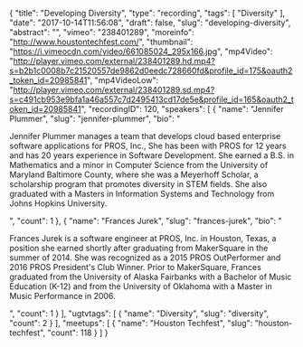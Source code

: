 {
  "title": "Developing Diversity",
  "type": "recording",
  "tags": [
    "Diversity"
  ],
  "date": "2017-10-14T11:56:08",
  "draft": false,
  "slug": "developing-diversity",
  "abstract": "",
  "vimeo": "238401289",
  "moreinfo": "http://www.houstontechfest.com/",
  "thumbnail": "https://i.vimeocdn.com/video/661085024_295x166.jpg",
  "mp4Video": "http://player.vimeo.com/external/238401289.hd.mp4?s=b2b1c0008b7c21520557de9862d0eedc728660fd&profile_id=175&oauth2_token_id=20985841",
  "mp4VideoLow": "http://player.vimeo.com/external/238401289.sd.mp4?s=c491cb953e9bfa1a46a557c7d2495413cd17de5e&profile_id=165&oauth2_token_id=20985841",
  "recordingID": 120,
  "speakers": [
    {
      "name": "Jennifer Plummer",
      "slug": "jennifer-plummer",
      "bio": "<p>Jennifer Plummer manages a team that develops cloud based enterprise software applications for PROS, Inc., She has been with PROS for 12 years and has 20 years experience in Software Development. She earned a B.S. in Mathematics and a minor in Computer Science from the University of Maryland Baltimore County, where she was a Meyerhoff Scholar, a scholarship program that promotes diversity in STEM fields. She also graduated with a Masters in Information Systems and Technology from Johns Hopkins University.</p>",
      "count": 1
    },
    {
      "name": "Frances Jurek",
      "slug": "frances-jurek",
      "bio": "<p>Frances Jurek is a software engineer at PROS, Inc. in Houston, Texas, a position she earned shortly after graduating from MakerSquare in the summer of 2014. She was recognized as a 2015 PROS OutPerformer and 2016 PROS President's Club Winner. Prior to MakerSquare, Frances graduated from the University of Alaska Fairbanks with a Bachelor of Music Education (K-12) and from the University of Oklahoma with a Master in Music Performance in 2006.</p>",
      "count": 1
    }
  ],
  "ugtvtags": [
    {
      "name": "Diversity",
      "slug": "diversity",
      "count": 2
    }
  ],
  "meetups": [
    {
      "name": "Houston Techfest",
      "slug": "houston-techfest",
      "count": 118
    }
  ]
}